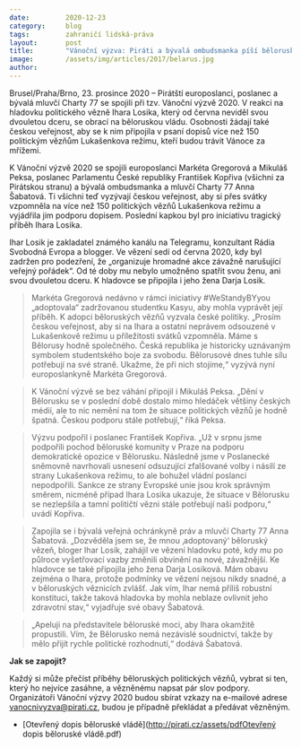 ```yaml
---
date:         2020-12-23
category:     blog
tags:         zahraničí lidská-práva
layout:       post
title:        "Vánoční výzva: Piráti a bývalá ombudsmanka píší běloruským vězňům a vládě. Pomoci může i veřejnost"
image:        /assets/img/articles/2017/belarus.jpg
author:       
---
```





Brusel/Praha/Brno, 23. prosince 2020 – Pirátští europoslanci, poslanec a bývalá mluvčí Charty 77 se spojili při tzv. Vánoční výzvě 2020. V reakci na hladovku politického vězně Ihara Losika, který od června neviděl svou dvouletou dceru, se obrací na běloruskou vládu. Osobnosti  žádají také českou veřejnost, aby se k nim připojila v psaní dopisů více než 150 politickým vězňům Lukašenkova režimu, kteří budou trávit Vánoce za mřížemi.

K Vánoční výzvě 2020 se spojili europoslanci Markéta Gregorová a Mikuláš Peksa, poslanec Parlamentu České republiky František Kopřiva (všichni za Pirátskou stranu) a bývalá ombudsmanka a mluvčí Charty 77 Anna Šabatová. Ti všichni teď vyzývají českou veřejnost, aby si přes svátky vzpomněla na více než 150 politických vězňů Lukašenkova režimu a vyjádřila jim podporu dopisem. Poslední kapkou byl pro iniciativu tragický příběh Ihara Losika.

Ihar Losik je zakladatel známého kanálu na Telegramu, konzultant Rádia Svobodná Evropa a blogger. Ve vězení sedí od června 2020, kdy byl zadržen pro podezření, že „organizuje hromadné akce závažně narušující veřejný pořádek“. Od té doby mu nebylo umožněno spatřit svou ženu, ani svou dvouletou dceru. K hladovce se připojila i jeho žena Darja Losik.

> Markéta Gregorová nedávno v rámci iniciativy #WeStandyBYyou „adoptovala“ zadržovanou studentku Kasyu, aby mohla vyprávět její příběh. K adopci běloruských vězňů vyzvala české politiky. „Prosím českou veřejnost, aby si na Ihara a ostatní neprávem odsouzené v Lukašenkově režimu u příležitosti svátků vzpomněla. Máme s Bělorusy hodně společného. Česká republika je historicky uznávaným symbolem studentského boje za svobodu. Bělorusové dnes tuhle sílu potřebují na své straně. Ukažme, že při nich stojíme,“ vyzývá nyní europoslankyně Markéta Gregorová.

> K Vánoční výzvě se bez váhání připojil i Mikuláš Peksa. „Dění v Bělorusku se v poslední době dostalo mimo hledáček většiny českých médií, ale to nic nemění na tom že situace politických vězňů je hodně špatná. Českou podporu stále potřebují,“ říká Peksa.

> Výzvu podpořil i poslanec František Kopřiva. „Už v srpnu jsme podpořili pochod běloruské komunity v Praze na podporu demokratické opozice v Bělorusku. Následně jsme v Poslanecké sněmovně navrhovali usnesení odsuzující zfalšované volby i násilí ze strany Lukašenkova režimu, to ale bohužel vládní poslanci nepodpořili. Sankce ze strany Evropské unie jsou krok správným směrem, nicméně případ Ihara Losika ukazuje, že situace v Bělorusku se nezlepšila a tamní političtí vězni stále potřebují naši podporu,“ uvádí Kopřiva.  

> Zapojila se i bývalá veřejná ochránkyně práv a mluvčí Charty 77 Anna Šabatová. „Dozvěděla jsem se, že mnou ‚adoptovaný‘ běloruský vězeň, bloger Ihar Losik, zahájil ve vězení hladovku poté, kdy mu po půlroce vyšetřovací vazby změnili obvinění na nové, závažnější. Ke hladovce se také připojila jeho žena Darja Losiková. Mám obavu zejména o Ihara, protože podmínky ve vězení nejsou nikdy snadné, a v běloruských věznicích zvlášť. Jak vím, Ihar nemá příliš robustní konstituci, takže taková hladovka by mohla neblaze ovlivnit jeho zdravotní stav,“ vyjadřuje své obavy Šabatová.

> „Apeluji na představitele běloruské moci, aby Ihara okamžitě propustili. Vím, že Bělorusko nemá nezávislé soudnictví, takže by mělo přijít rychle politické rozhodnutí,“ dodává Šabatová.

**Jak se zapojit?**

Každý si může přečíst příběhy běloruských politických vězňů, vybrat si ten, který ho nejvíce zasáhne, a vězněnému napsat pár slov podpory. Organizátoři Vánoční výzvy 2020 budou sbírat vzkazy na e-mailové adrese vanocnivyzva@pirati.cz, budou je případně překládat a předávat vězněným.

* [Otevřený dopis běloruské vládě](http://pirati.cz/assets/pdfOtevřený dopis běloruské vládě.pdf)
